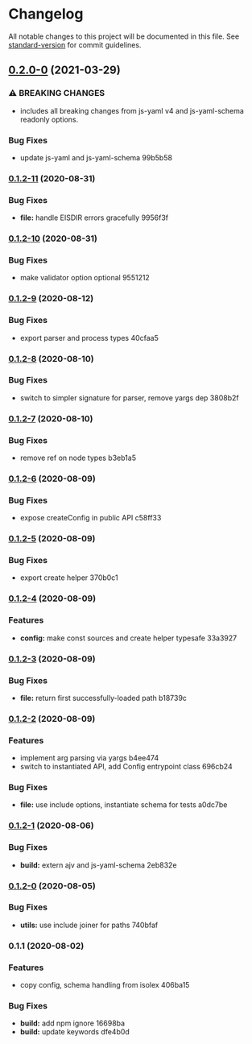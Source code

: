 # Changelog

All notable changes to this project will be documented in this file. See [standard-version](https://github.com/conventional-changelog/standard-version) for commit guidelines.

## [0.2.0-0](///compare/v0.1.2-11...v0.2.0-0) (2021-03-29)


### ⚠ BREAKING CHANGES

* includes all breaking changes from js-yaml v4 and
js-yaml-schema readonly options.

### Bug Fixes

* update js-yaml and js-yaml-schema 99b5b58

### [0.1.2-11](///compare/v0.1.2-10...v0.1.2-11) (2020-08-31)


### Bug Fixes

* **file:** handle EISDIR errors gracefully 9956f3f

### [0.1.2-10](///compare/v0.1.2-9...v0.1.2-10) (2020-08-31)


### Bug Fixes

* make validator option optional 9551212

### [0.1.2-9](///compare/v0.1.2-8...v0.1.2-9) (2020-08-12)


### Bug Fixes

* export parser and process types 40cfaa5

### [0.1.2-8](///compare/v0.1.2-7...v0.1.2-8) (2020-08-10)


### Bug Fixes

* switch to simpler signature for parser, remove yargs dep 3808b2f

### [0.1.2-7](///compare/v0.1.2-6...v0.1.2-7) (2020-08-10)


### Bug Fixes

* remove ref on node types b3eb1a5

### [0.1.2-6](///compare/v0.1.2-5...v0.1.2-6) (2020-08-09)


### Bug Fixes

* expose createConfig in public API c58ff33

### [0.1.2-5](///compare/v0.1.2-4...v0.1.2-5) (2020-08-09)


### Bug Fixes

* export create helper 370b0c1

### [0.1.2-4](///compare/v0.1.2-3...v0.1.2-4) (2020-08-09)


### Features

* **config:** make const sources and create helper typesafe 33a3927

### [0.1.2-3](///compare/v0.1.2-2...v0.1.2-3) (2020-08-09)


### Bug Fixes

* **file:** return first successfully-loaded path b18739c

### [0.1.2-2](///compare/v0.1.2-1...v0.1.2-2) (2020-08-09)


### Features

* implement arg parsing via yargs b4ee474
* switch to instantiated API, add Config entrypoint class 696cb24


### Bug Fixes

* **file:** use include options, instantiate schema for tests a0dc7be

### [0.1.2-1](///compare/v0.1.2-0...v0.1.2-1) (2020-08-06)


### Bug Fixes

* **build:** extern ajv and js-yaml-schema 2eb832e

### [0.1.2-0](///compare/v0.1.1...v0.1.2-0) (2020-08-05)


### Bug Fixes

* **utils:** use include joiner for paths 740bfaf

### 0.1.1 (2020-08-02)


### Features

* copy config, schema handling from isolex 406ba15


### Bug Fixes

* **build:** add npm ignore 16698ba
* **build:** update keywords dfe4b0d
